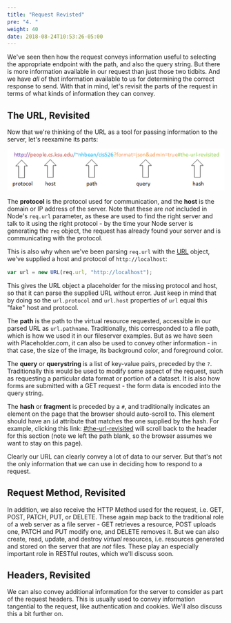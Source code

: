 ```yaml
---
title: "Request Revisted"
pre: "4. "
weight: 40
date: 2018-08-24T10:53:26-05:00
---
```


We've seen then how the request conveys information useful to selecting the appropriate endpoint with the path, and also the query string.  But there is more information available in our request than just those two tidbits.  And we have _all_ of that information available to us for determining the correct response to send.  With that in mind, let's revisit the parts of the request in terms of what kinds of information they can convey.

## The URL, Revisited

Now that we're thinking of the URL as a tool for passing information to the server, let's reexamine its parts:

![A diagram of a URL](/images/6.3.1.png)

The **protocol** is the protocol used for communication, and the **host** is the domain or IP address of the server.  Note that these are _not_ included in Node's `req.url` parameter, as these are used to find the right server and talk to it using the right protocol - by the time your Node server is generating the `req` object, the request has already found your server and is communicating with the protocol.  

This is also why when we've been parsing `req.url` with the [URL](https://nodejs.org/api/url.html) object, we've supplied a host and protocol of `http://localhost`:

```js
var url = new URL(req.url, "http://localhost");
```

This gives the URL object a placeholder for the missing protocol and host, so that it can parse the supplied URL without error.  Just keep in mind that by doing so the `url.protocol` and `url.host` properties of `url` equal this "fake" host and protocol.

The **path** is the path to the virtual resource requested, accessible in our parsed URL as `url.pathname`.  Traditionally, this corresponded to a file path, which is how we used it in our fileserver examples.  But as we have seen with Placeholder.com, it can also be used to convey other information - in that case, the size of the image, its background color, and foreground color.

The **query** or **querystring** is a list of key-value pairs, preceded by the `?`.  Traditionally this would be used to modify some aspect of the request, such as requesting a particular data format or portion of a dataset.  It is also how forms are submitted with a GET request - the form data is encoded into the query string.

The **hash** or **fragment** is preceded by a `#`, and traditionally indicates an element on the page that the browser should auto-scroll to.  This element should have an `id` attribute that matches the one supplied by the hash.  For example, clicking this link: [#the-url-revisited](#the-url-revisited) will scroll back to the header for this section (note we left the path blank, so the browser assumes we want to stay on this page).

Clearly our URL can clearly convey a lot of data to our server. But that's not the only information that we can use in deciding how to respond to a request.

## Request Method, Revisited

In addition, we also receive the HTTP Method used for the request, i.e. GET, POST, PATCH, PUT, or DELETE. These again map back to the traditional role of a web server as a file server - GET retrieves a resource, POST uploads one, PATCH and PUT modify one, and DELETE removes it. But we can also create, read, update, and destroy _virtual_ resources, i.e. resources generated and stored on the server that are _not_ files.  These play an especially important role in RESTful routes, which we'll discuss soon.

## Headers, Revisited 

We can also convey additional information for the server to consider as part of the request headers.  This is usually used to convey information tangential to the request, like authentication and cookies.  We'll also discuss this a bit further on.